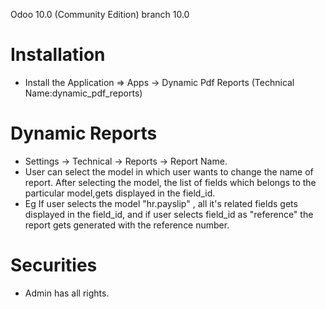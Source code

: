 Odoo 10.0 (Community Edition) branch 10.0

Installation 
============
* Install the Application => Apps -> Dynamic Pdf Reports (Technical Name:dynamic_pdf_reports)

Dynamic Reports
==================================
* Settings -> Technical -> Reports -> Report Name.
* User can select the model in which user wants to change the name of report.
  After selecting the model, the list of fields which belongs to the particular model,gets displayed in the field_id.
* Eg If user selects the model "hr.payslip" , all it's related fields gets displayed in the field_id,
  and if user selects field_id as "reference" the report gets generated with the reference number.

Securities
==========
* Admin has all rights.
